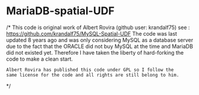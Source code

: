 # MariaDB-spatial-UDF

/* 	This code is original work of Albert Rovira (github user: krandalf75) 
	see : https://github.com/krandalf75/MySQL-Spatial-UDF
  The code was last updated 8 years ago and was only considering MySQL as a database server
	due to the fact that the ORACLE did not buy MySQL at the time and MariaDB did not existed yet. 
	Therefore I have taken the liberty of hard-forking the code to make a clean start. 

	Albert Rovira has published this code under GPL so I follow the 
	same license for the code and all rights are still belong to him. 
*/

